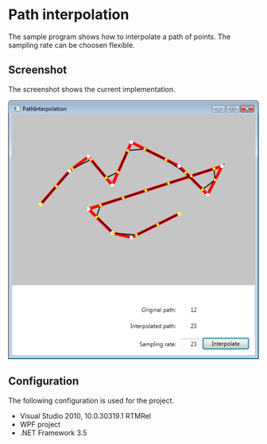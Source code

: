 Path interpolation
===================

The sample program shows how to interpolate a path of points. The sampling rate can be choosen flexible.

Screenshot
------------------
The screenshot shows the current implementation.

![Path interpolation](https://github.com/johnjohndoe/PathInterpolation/raw/master/screenshot.png "Path interpolation")


Configuration
------------------

The following configuration is used for the project.

* Visual Studio 2010, 10.0.30319.1 RTMRel
* WPF project
* .NET Framework 3.5